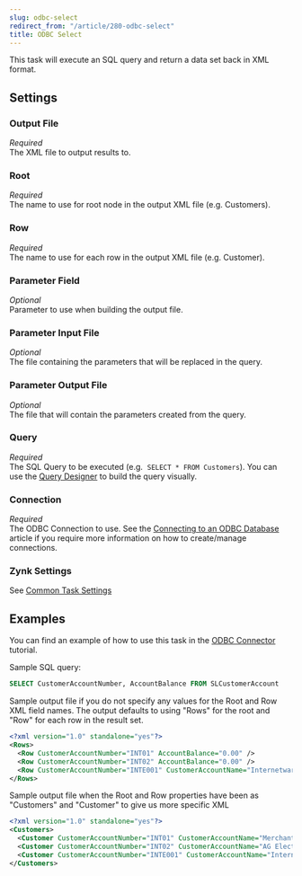 ```yaml
---
slug: odbc-select
redirect_from: "/article/280-odbc-select"
title: ODBC Select
---
```

This task will execute an SQL query and return a data set back in XML format.

## Settings
### Output File
_Required_  
The XML file to output results to.

### Root
_Required_  
The name to use for root node in the output XML file (e.g. Customers).

### Row
_Required_  
The name to use for each row in the output XML file (e.g. Customer).

### Parameter Field
_Optional_  
Parameter to use when building the output file.

### Parameter Input File
_Optional_  
The file containing the parameters that will be replaced in the query.

### Parameter Output File
_Optional_  
The file that will contain the parameters created from the query.

### Query
_Required_  
The SQL Query to be executed (e.g. 	`SELECT * FROM Customers`).  You can use the [Query Designer](query-designer) to build the query visually.

### Connection
_Required_  
The ODBC Connection to use.  See the [Connecting to an ODBC Database](connecting-to-an-odbc-database) article if you require more information on how to create/manage connections.

### Zynk Settings
See [Common Task Settings](common-task-settings)

## Examples
You can find an example of how to use this task in the [ODBC Connector](644-odbc-connector) tutorial.

Sample SQL query:

```sql
SELECT CustomerAccountNumber, AccountBalance FROM SLCustomerAccount
```

Sample output file if you do not specify any values for the Root and Row XML field names. The output defaults to using "Rows" for the root and "Row" for each row in the result set.

```xml
<?xml version="1.0" standalone="yes"?>
<Rows>
  <Row CustomerAccountNumber="INT01" AccountBalance="0.00" />
  <Row CustomerAccountNumber="INT02" AccountBalance="0.00" />
  <Row CustomerAccountNumber="INTE001" CustomerAccountName="Internetware Limited" AccountBalance="0.00" CreditLimit="0.00"  />
</Rows>
```


Sample output file when the Root and Row properties have been as "Customers" and "Customer" to give us more specific XML

```xml
<?xml version="1.0" standalone="yes"?>
<Customers>
  <Customer CustomerAccountNumber="INT01" CustomerAccountName="Merchant Solutions plc" AccountBalance="0.00" CreditLimit="10000.00"  />
  <Customer CustomerAccountNumber="INT02" CustomerAccountName="AG Electronics Ltd"  AccountBalance="0.00" CreditLimit="10000.00"  />
  <Customer CustomerAccountNumber="INTE001" CustomerAccountName="Internetware Limited" AccountBalance="0.00" CreditLimit="0.00"  />
</Customers>
```